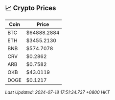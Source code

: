 ## 📈 Crypto Prices

| Coin | Price |
| ---- | ----- |
| BTC | $64888.2884 |
| ETH | $3455.2130 |
| BNB | $574.7078 |
| CRV | $0.2862 |
| ARB | $0.7582 |
| OKB | $43.0119 |
| DOGE | $0.1217 |

_Last Updated: 2024-07-18 17:51:34.737 +0800 HKT_